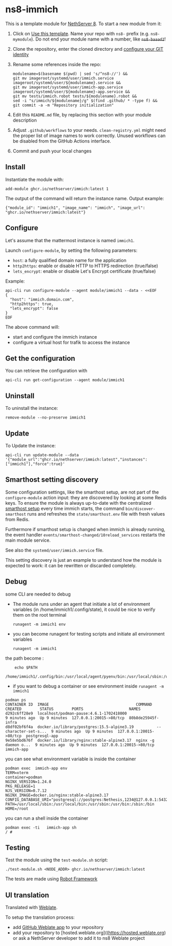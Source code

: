 # ns8-immich

This is a template module for [NethServer 8](https://github.com/NethServer/ns8-core).
To start a new module from it:

1. Click on [Use this template](https://github.com/NethServer/ns8-immich/generate).
   Name your repo with `ns8-` prefix (e.g. `ns8-mymodule`). 
   Do not end your module name with a number, like ~~`ns8-baaad2`~~!

1. Clone the repository, enter the cloned directory and
   [configure your GIT identity](https://git-scm.com/book/en/v2/Getting-Started-First-Time-Git-Setup#_your_identity)

1. Rename some references inside the repo:
   ```
   modulename=$(basename $(pwd) | sed 's/^ns8-//') &&
   git mv imageroot/systemd/user/immich.service imageroot/systemd/user/${modulename}.service &&
   git mv imageroot/systemd/user/immich-app.service imageroot/systemd/user/${modulename}-app.service && 
   git mv tests/immich.robot tests/${modulename}.robot &&
   sed -i "s/immich/${modulename}/g" $(find .github/ * -type f) &&
   git commit -a -m "Repository initialization"
   ```

1. Edit this `README.md` file, by replacing this section with your module
   description

1. Adjust `.github/workflows` to your needs. `clean-registry.yml` might
   need the proper list of image names to work correctly. Unused workflows
   can be disabled from the GitHub Actions interface.

1. Commit and push your local changes

## Install

Instantiate the module with:

    add-module ghcr.io/nethserver/immich:latest 1

The output of the command will return the instance name.
Output example:

    {"module_id": "immich1", "image_name": "immich", "image_url": "ghcr.io/nethserver/immich:latest"}

## Configure

Let's assume that the mattermost instance is named `immich1`.

Launch `configure-module`, by setting the following parameters:
- `host`: a fully qualified domain name for the application
- `http2https`: enable or disable HTTP to HTTPS redirection (true/false)
- `lets_encrypt`: enable or disable Let's Encrypt certificate (true/false)


Example:

```
api-cli run configure-module --agent module/immich1 --data - <<EOF
{
  "host": "immich.domain.com",
  "http2https": true,
  "lets_encrypt": false
}
EOF
```

The above command will:
- start and configure the immich instance
- configure a virtual host for trafik to access the instance

## Get the configuration
You can retrieve the configuration with

```
api-cli run get-configuration --agent module/immich1
```

## Uninstall

To uninstall the instance:

    remove-module --no-preserve immich1

## Update

To Update the instance:

    api-cli run update-module --data '{"module_url":"ghcr.io/nethserver/immich:latest","instances":["immich1"],"force":true}'

## Smarthost setting discovery

Some configuration settings, like the smarthost setup, are not part of the
`configure-module` action input: they are discovered by looking at some
Redis keys.  To ensure the module is always up-to-date with the
centralized [smarthost
setup](https://nethserver.github.io/ns8-core/core/smarthost/) every time
immich starts, the command `bin/discover-smarthost` runs and refreshes
the `state/smarthost.env` file with fresh values from Redis.

Furthermore if smarthost setup is changed when immich is already
running, the event handler `events/smarthost-changed/10reload_services`
restarts the main module service.

See also the `systemd/user/immich.service` file.

This setting discovery is just an example to understand how the module is
expected to work: it can be rewritten or discarded completely.

## Debug

some CLI are needed to debug

- The module runs under an agent that initiate a lot of environment variables (in /home/immich1/.config/state), it could be nice to verify them
on the root terminal

    `runagent -m immich1 env`

- you can become runagent for testing scripts and initiate all environment variables
  
    `runagent -m immich1`

 the path become : 
```
    echo $PATH
    /home/immich1/.config/bin:/usr/local/agent/pyenv/bin:/usr/local/sbin:/usr/local/bin:/usr/sbin:/usr/bin:/usr/
```

- if you want to debug a container or see environment inside
 `runagent -m immich1`
 ```
podman ps
CONTAINER ID  IMAGE                                      COMMAND               CREATED        STATUS        PORTS                    NAMES
d292c6ff28e9  localhost/podman-pause:4.6.1-1702418000                          9 minutes ago  Up 9 minutes  127.0.0.1:20015->80/tcp  80b8de25945f-infra
d8df02bf6f4a  docker.io/library/postgres:15.5-alpine3.19          --character-set-s...  9 minutes ago  Up 9 minutes  127.0.0.1:20015->80/tcp  postgresql-app
9e58e5bd676f  docker.io/library/nginx:stable-alpine3.17  nginx -g daemon o...  9 minutes ago  Up 9 minutes  127.0.0.1:20015->80/tcp  immich-app
```

you can see what environment variable is inside the container
```
podman exec  immich-app env
TERM=xterm
container=podman
NGINX_VERSION=1.24.0
PKG_RELEASE=1
NJS_VERSION=0.7.12
NGINX_IMAGE=docker.io/nginx:stable-alpine3.17
CONFIG_DATABASE_URI="postgresql://postgres:Nethesis,1234@127.0.0.1:5432/toto"
PATH=/usr/local/sbin:/usr/local/bin:/usr/sbin:/usr/bin:/sbin:/bin
HOME=/root
```

you can run a shell inside the container

```
podman exec -ti   immich-app sh
/ # 
```
## Testing

Test the module using the `test-module.sh` script:


    ./test-module.sh <NODE_ADDR> ghcr.io/nethserver/immich:latest

The tests are made using [Robot Framework](https://robotframework.org/)

## UI translation

Translated with [Weblate](https://hosted.weblate.org/projects/ns8/).

To setup the translation process:

- add [GitHub Weblate app](https://docs.weblate.org/en/latest/admin/continuous.html#github-setup) to your repository
- add your repository to [hosted.weblate.org]((https://hosted.weblate.org) or ask a NethServer developer to add it to ns8 Weblate project
